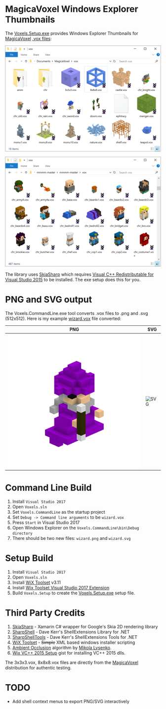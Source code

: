# MagicaVoxel Windows Explorer Thumbnails

The [Voxels.Setup.exe](https://github.com/Arlorean/Voxels/releases/download/v1.1/Voxels.Setup.exe) provides Windows Explorer Thumbnails for [MagicaVoxel](https://ephtracy.github.io/) [.vox files](https://github.com/ephtracy/voxel-model/blob/master/MagicaVoxel-file-format-vox.txt):

![Windows Explorer Thumbnails](Voxels.Website/WindowsExplorer.png)

![mmmm Thumbnails](Voxels.Website/mmmm.png)

The library uses [SkiaSharp](https://github.com/mono/SkiaSharp#using-skiasharp) which requires [Visual C++ Redistributable for Visual Studio 2015](https://www.microsoft.com/en-us/download/details.aspx?id=48145) to be installed. The exe setup does this for you.

# PNG and SVG output

The Voxels.CommandLine.exe tool converts .vox files to .png and .svg (512x512). Here is my example [wizard.vox](Voxels.CommandLine/wizard.vox) file converted:

PNG             |  SVG
----------------|-------------------------
![PNG](Voxels.Website/wizard.png)  |  ![SVG](https://cdn.rawgit.com/Arlorean/Voxels/df6f605a/Voxels.Website/wizard.svg)

# Command Line Build

1. Install ``Visual Studio 2017``
1. Open ``Voxels.sln``
1. Set ``Voxels.CommandLine`` as the startup project
1. Set ``Debug -> Command line arguments`` to be ``wizard.vox``
1. Press ``Start`` in Visual Studio 2017
1. Open Windows Explorer on the ``Voxels.CommandLine\bin\Debug directory``
1. There should be two new files: ``wizard.png`` and ``wizard.svg``

# Setup Build

1. Install ``Visual Studio 2017``
1. Open ``Voxels.sln``
1. Install [WiX Toolset](http://wixtoolset.org/) v3.11
1. Install [Wix Toolset Visual Studio 2017 Extension](https://marketplace.visualstudio.com/items?itemName=RobMensching.WixToolsetVisualStudio2017Extension)
1. Build ``Voxels.Setup`` to create the [Voxels.Setup.exe](https://github.com/Arlorean/Voxels/releases/download/v1.1/Voxels.Setup.exe) setup file. 

# Third Party Credits

1. [SkiaSharp](https://github.com/mono/SkiaSharp) - Xamarin C# wrapper for Google's Skia 2D rendering library
1. [SharpShell](https://github.com/dwmkerr/sharpshell) - Dave Kerr's ShellExtensions Library for .NET
1. [SharpShellTools](https://github.com/dwmkerr/sharpshell) - Dave Kerr's ShellExtensions Tools for .NET
1. [WiX Toolset](http://wixtoolset.org/) - ~~Simple~~ XML based windows installer scripting
1. [Ambient Occlusion](https://0fps.net/2013/07/03/ambient-occlusion-for-minecraft-like-worlds/) algorithm by [Mikola Lysenko](https://github.com/mikolalysenko).
1. [Wix VC++ 2015 Setup](https://gist.github.com/nathancorvussolis/6852ba282647aeb0c5c00e742e28eb48) gist for installing VC++ 2015 dlls.

The 3x3x3.vox, 8x8x8.vox files are directly from the [MagicaVoxel](https://ephtracy.github.io/) distribution for authentic testing.

# TODO

* Add shell context menus to export PNG/SVG interactively 
